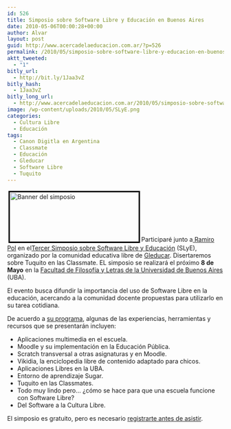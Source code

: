 ```yaml
---
id: 526
title: Simposio sobre Software Libre y Educación en Buenos Aires
date: 2010-05-06T00:00:28+00:00
author: Alvar
layout: post
guid: http://www.acercadelaeducacion.com.ar/?p=526
permalink: /2010/05/simposio-sobre-software-libre-y-educacion-en-buenos-aires/
aktt_tweeted:
  - "1"
bitly_url:
  - http://bit.ly/1Jaa3vZ
bitly_hash:
  - 1Jaa3vZ
bitly_long_url:
  - http://www.acercadelaeducacion.com.ar/2010/05/simposio-sobre-software-libre-y-educacion-en-buenos-aires/
image: /wp-content/uploads/2010/05/SLyE.png
categories:
  - Cultura Libre
  - Educación
tags:
  - Canon Digitla en Argentina
  - Classmate
  - Educación
  - Gleducar
  - Software Libre
  - Tuquito
---
```

<a href="http://www.acercadelaeducacion.com.ar/wp-content/uploads/2010/05/SLyE.png"><img class="alignleft size-medium wp-image-527" style="border: 3px solid black; margin: 3px;" title="SLyE" src="http://www.acercadelaeducacion.com.ar/wp-content/uploads/2010/05/SLyE-300x115.png" alt="Banner del simposio" width="300" height="115" /></a>Participaré junto a<a href="http://ramiropol.com.ar"> Ramiro Pol</a> en el<a href="http://www.slye.org.ar/2010/">Tercer Simposio sobre Software Libre y Educación</a> (SLyE), organizado por la comunidad educativa libre de <a href="http://www.gleducar.org.ar/">Gleducar</a>. Disertaremos sobre Tuquito en las Classmate. EL simposio se realizará el próximo <strong>8 de Mayo</strong> en la <a href="http://www.filo.uba.ar/">Facultad de Filosofía y Letras de la Universidad de Buenos Aires</a> (UBA).

El evento busca difundir la importancia del uso de Software Libre en la educación, acercando a la comunidad docente propuestas para utilizarlo en su tarea cotidiana.

De acuerdo a <a href="http://www.slye.org.ar/2010/cronograma/">su programa</a>, algunas de las experiencias, herramientas y recursos que se presentarán incluyen:
<ul>
	<li>Aplicaciones multimedia en el escuela.</li>
	<li>Moodle y su implementación en la Educación Pública.</li>
	<li>Scratch transversal a otras asignaturas y en Moodle.</li>
	<li>Vikidia, la enciclopedia libre de contenido adaptado para chicos.</li>
	<li>Aplicaciones Libres en la UBA.</li>
	<li>Entorno de aprendizaje Sugar.</li>
	<li>Tuquito en las Classmates.</li>
	<li>Todo muy lindo pero… ¿cómo se hace para que una escuela funcione con Software Libre?</li>
	<li>Del Software a la Cultura Libre.</li>
</ul>
El simposio es gratuito, pero es necesario <a href="http://www.slye.org.ar/2010/inscripcion-2/">registrarte antes de asistir</a>.